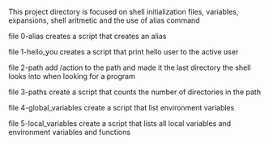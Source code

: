 This project directory is focused on shell initialization files, variables, expansions, shell aritmetic and the use of alias command

file 0-alias creates a script that creates an alias

file 1-hello_you creates a script that print hello user to the active user

file 2-path add /action to the path and made it the last directory the shell looks into when looking for a program

file 3-paths create a script that counts the number of directories in the path

file 4-global_variables create a script that list environment variables

file 5-local_variables create a script that lists all local variables and environment variables and functions
